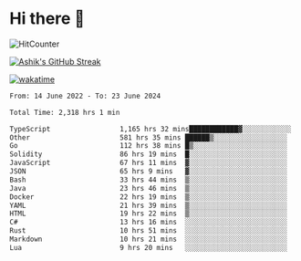 # Hi there 👋

![HitCounter](https://hits.seeyoufarm.com/api/count/incr/badge.svg?url=https%3A%2F%2Fgithub.com%2Fashrhmn1212%2Fhit-counter)

<!-- ![Contribution Graph](https://github-readme-activity-graph.cyclic.app/graph?username=ashrhmn) -->


<!-- [![Top Langs](https://github-readme-stats.vercel.app/api/top-langs/?username=ashrhmn&layout=compact&theme=synthwave&langs_count=10&card_width=445)](https://github.com/anuraghazra/github-readme-stats) -->

[![Ashik's GitHub Streak](https://github-readme-streak-stats.herokuapp.com/?user=ashrhmn&theme=blood&fire=DD7F1C&background=151515&dates=9f9f9f&border=DD2727)](https://git.io/streak-stats)

<!-- ![Ashik's GitHub stats](https://github-readme-stats.vercel.app/api/?username=ashrhmn&show_icons=true&title_color=fff&icon_color=79ff97&text_color=9f9f9f&bg_color=151515) -->

[![wakatime](https://wakatime.com/badge/user/3df86613-ba63-4631-8e65-0ff18e7becad.svg)](https://wakatime.com/@3df86613-ba63-4631-8e65-0ff18e7becad)

<!--START_SECTION:waka-->

```txt
From: 14 June 2022 - To: 23 June 2024

Total Time: 2,318 hrs 1 min

TypeScript                 1,165 hrs 32 mins████████████▓░░░░░░░░░░░░   50.28 %
Other                      581 hrs 35 mins ██████▒░░░░░░░░░░░░░░░░░░   25.09 %
Go                         112 hrs 38 mins █▒░░░░░░░░░░░░░░░░░░░░░░░   04.86 %
Solidity                   86 hrs 19 mins  █░░░░░░░░░░░░░░░░░░░░░░░░   03.72 %
JavaScript                 67 hrs 11 mins  ▓░░░░░░░░░░░░░░░░░░░░░░░░   02.90 %
JSON                       65 hrs 9 mins   ▓░░░░░░░░░░░░░░░░░░░░░░░░   02.81 %
Bash                       33 hrs 44 mins  ▒░░░░░░░░░░░░░░░░░░░░░░░░   01.46 %
Java                       23 hrs 46 mins  ▒░░░░░░░░░░░░░░░░░░░░░░░░   01.03 %
Docker                     22 hrs 19 mins  ▒░░░░░░░░░░░░░░░░░░░░░░░░   00.96 %
YAML                       21 hrs 39 mins  ▒░░░░░░░░░░░░░░░░░░░░░░░░   00.93 %
HTML                       19 hrs 22 mins  ▒░░░░░░░░░░░░░░░░░░░░░░░░   00.84 %
C#                         13 hrs 16 mins  ░░░░░░░░░░░░░░░░░░░░░░░░░   00.57 %
Rust                       10 hrs 51 mins  ░░░░░░░░░░░░░░░░░░░░░░░░░   00.47 %
Markdown                   10 hrs 21 mins  ░░░░░░░░░░░░░░░░░░░░░░░░░   00.45 %
Lua                        9 hrs 20 mins   ░░░░░░░░░░░░░░░░░░░░░░░░░   00.40 %
```

<!--END_SECTION:waka-->


<!--### Most Used Languages
<img src="https://wakatime.com/share/@ashrhmn/24ecb986-5bf8-4607-af7f-0aab08908d8c.png" />

### Favourite Tools
<img src="https://wakatime.com/share/@ashrhmn/f4e08015-f3bc-460a-9228-95a3ba11c604.png" />-->
